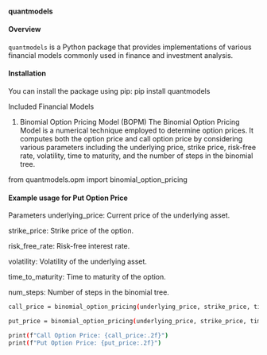 #### quantmodels

#### Overview

`quantmodels` is a Python package that provides implementations of various financial models commonly used in finance and investment analysis.

#### Installation

You can install the package using pip:
pip install quantmodels

Included Financial Models
1. Binomial Option Pricing Model (BOPM)
The Binomial Option Pricing Model is a numerical technique employed to determine option prices. It computes both the option price and call option price by considering various parameters including the underlying price, strike price, risk-free rate, volatility, time to maturity, and the number of steps in the binomial tree.


from quantmodels.opm import binomial_option_pricing

#### Example usage for Put Option Price

Parameters
underlying_price: Current price of the underlying asset.

strike_price: Strike price of the option.

risk_free_rate: Risk-free interest rate.

volatility: Volatility of the underlying asset.

time_to_maturity: Time to maturity of the option.

num_steps: Number of steps in the binomial tree.

```bash
call_price = binomial_option_pricing(underlying_price, strike_price, time_to_maturity, risk_free_rate, volatility, periods, 'call')

put_price = binomial_option_pricing(underlying_price, strike_price, time_to_maturity, risk_free_rate, volatility, periods, 'put')

print(f"Call Option Price: {call_price:.2f}")
print(f"Put Option Price: {put_price:.2f}")
```